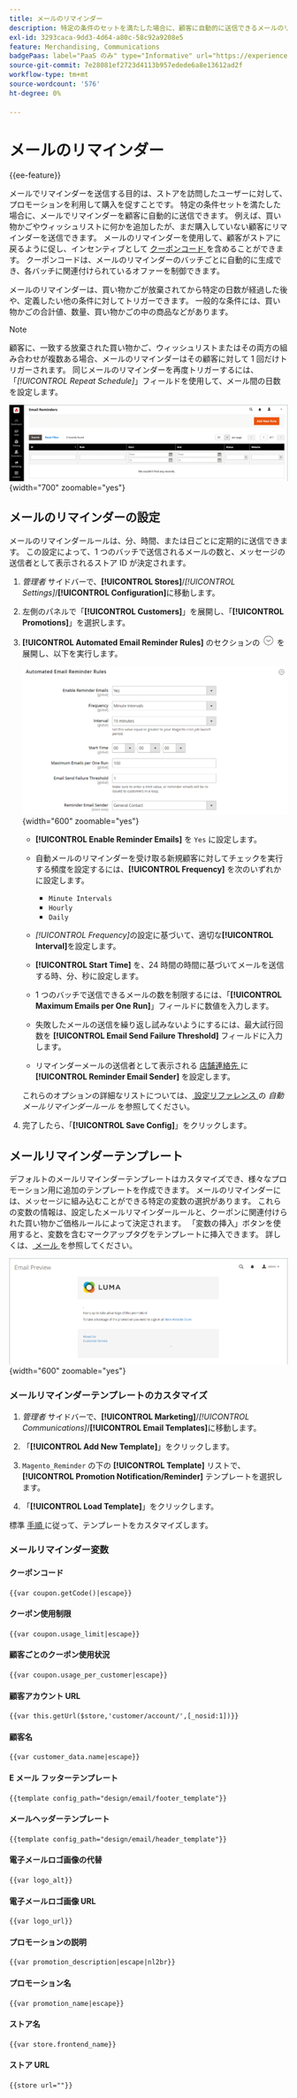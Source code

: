```yaml
---
title: メールのリマインダー
description: 特定の条件のセットを満たした場合に、顧客に自動的に送信できるメールのリマインダーについて説明します。
exl-id: 3293caca-9dd3-4d64-a80c-58c92a9208e5
feature: Merchandising, Communications
badgePaas: label="PaaS のみ" type="Informative" url="https://experienceleague.adobe.com/ja/docs/commerce/user-guides/product-solutions" tooltip="Adobe Commerce on Cloud プロジェクト（Adobeが管理する PaaS インフラストラクチャ）およびオンプレミスプロジェクトにのみ適用されます。"
source-git-commit: 7e28081ef2723d4113b957edede6a8e13612ad2f
workflow-type: tm+mt
source-wordcount: '576'
ht-degree: 0%

---
```


# メールのリマインダー

{{ee-feature}}

メールでリマインダーを送信する目的は、ストアを訪問したユーザーに対して、プロモーションを利用して購入を促すことです。 特定の条件セットを満たした場合に、メールでリマインダーを顧客に自動的に送信できます。 例えば、買い物かごやウィッシュリストに何かを追加したが、まだ購入していない顧客にリマインダーを送信できます。 メールのリマインダーを使用して、顧客がストアに戻るように促し、インセンティブとして [ クーポンコード ](price-rules-cart-coupon.md) を含めることができます。 クーポンコードは、メールのリマインダーのバッチごとに自動的に生成でき、各バッチに関連付けられているオファーを制御できます。

メールのリマインダーは、買い物かごが放棄されてから特定の日数が経過した後や、定義したい他の条件に対してトリガーできます。 一般的な条件には、買い物かごの合計値、数量、買い物かごの中の商品などがあります。

>[!NOTE]
>
>顧客に、一致する放棄された買い物かご、ウィッシュリストまたはその両方の組み合わせが複数ある場合、メールのリマインダーはその顧客に対して 1 回だけトリガーされます。 同じメールのリマインダーを再度トリガーするには、「_[!UICONTROL Repeat Schedule]_」フィールドを使用して、メール間の日数を設定します。

![ メールのリマインダー ](./assets/email-reminders.png){width="700" zoomable="yes"}

## メールのリマインダーの設定

メールのリマインダールールは、分、時間、または日ごとに定期的に送信できます。 この設定によって、1 つのバッチで送信されるメールの数と、メッセージの送信者として表示されるストア ID が決定されます。

1. _管理者_ サイドバーで、**[!UICONTROL Stores]**/_[!UICONTROL Settings]_/**[!UICONTROL Configuration]**&#x200B;に移動します。

1. 左側のパネルで「**[!UICONTROL Customers]**」を展開し、「**[!UICONTROL Promotions]**」を選択します。

1. **[!UICONTROL Automated Email Reminder Rules]** のセクションの ![ 展開セレクター ](../assets/icon-display-expand.png) を展開し、以下を実行します。

   ![ 顧客設定 – 自動メールリマインダールール ](../configuration-reference/customers/assets/promotions-automated-email-reminder-rules.png){width="600" zoomable="yes"}

   - **[!UICONTROL Enable Reminder Emails]** を `Yes` に設定します。

   - 自動メールのリマインダーを受け取る新規顧客に対してチェックを実行する頻度を設定するには、**[!UICONTROL Frequency]** を次のいずれかに設定します。

      - `Minute Intervals`
      - `Hourly`
      - `Daily`

   - _[!UICONTROL Frequency]_&#x200B;の設定に基づいて、適切な&#x200B;**[!UICONTROL Interval]**&#x200B;を設定します。

   - **[!UICONTROL Start Time]** を、24 時間の時間に基づいてメールを送信する時、分、秒に設定します。

   - 1 つのバッチで送信できるメールの数を制限するには、「**[!UICONTROL Maximum Emails per One Run]**」フィールドに数値を入力します。

   - 失敗したメールの送信を繰り返し試みないようにするには、最大試行回数を **[!UICONTROL Email Send Failure Threshold]** フィールドに入力します。

   - リマインダーメールの送信者として表示される [ 店舗連絡先 ](../getting-started/store-details.md#store-email-addresses) に **[!UICONTROL Reminder Email Sender]** を設定します。

   これらのオプションの詳細なリストについては、[ 設定リファレンス ](../configuration-reference/customers/promotions.md#automated-email-reminder-rules) の _自動メールリマインダールール_ を参照してください。

1. 完了したら、「**[!UICONTROL Save Config]**」をクリックします。

## メールリマインダーテンプレート

デフォルトのメールリマインダーテンプレートはカスタマイズでき、様々なプロモーション用に追加のテンプレートを作成できます。 メールのリマインダーには、メッセージに組み込むことができる特定の変数の選択があります。 これらの変数の情報は、設定したメールリマインダールールと、クーポンに関連付けられた買い物かご価格ルールによって決定されます。 「変数の挿入」ボタンを使用すると、変数を含むマークアップタグをテンプレートに挿入できます。 詳しくは、[ メール ](../systems/email-templates.md) を参照してください。

![ メールリマインダーのプレビュー ](./assets/email-reminder-preview-promotion-template.png){width="600" zoomable="yes"}

### メールリマインダーテンプレートのカスタマイズ

1. _管理者_ サイドバーで、**[!UICONTROL Marketing]**/_[!UICONTROL Communications]_/**[!UICONTROL Email Templates]**&#x200B;に移動します。

1. 「**[!UICONTROL Add New Template]**」をクリックします。

1. `Magento_Reminder` の下の **[!UICONTROL Template]** リストで、**[!UICONTROL Promotion Notification/Reminder]** テンプレートを選択します。

1. 「**[!UICONTROL Load Template]**」をクリックします。

標準 [ 手順 ](../systems/email-template-custom.md) に従って、テンプレートをカスタマイズします。

### メールリマインダー変数

#### クーポンコード

```
{{var coupon.getCode()|escape}}
```

#### クーポン使用制限

```
{{var coupon.usage_limit|escape}}
```

#### 顧客ごとのクーポン使用状況

```
{{var coupon.usage_per_customer|escape}}
```

#### 顧客アカウント URL

```
{{var this.getUrl($store,'customer/account/',[_nosid:1])}}
```

#### 顧客名

```
{{var customer_data.name|escape}}
```

#### E メール フッターテンプレート

```
{{template config_path="design/email/footer_template"}}
```

#### メールヘッダーテンプレート

```
{{template config_path="design/email/header_template"}}
```

#### 電子メールロゴ画像の代替

```
{{var logo_alt}}
```

#### 電子メールロゴ画像 URL

```
{{var logo_url}}
```

#### プロモーションの説明

```
{{var promotion_description|escape|nl2br}}
```

#### プロモーション名

```
{{var promotion_name|escape}}
```

#### ストア名

```
{{var store.frontend_name}}
```

#### ストア URL

```
{{store url=""}}
```
